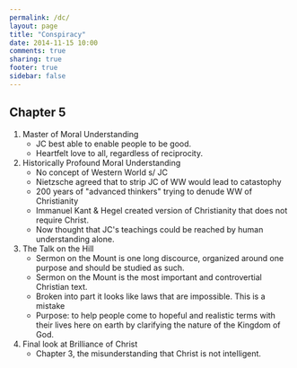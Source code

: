 ```yaml
---
permalink: /dc/
layout: page
title: "Conspiracy"
date: 2014-11-15 10:00
comments: true
sharing: true
footer: true
sidebar: false
---
```




## Chapter 5

1. Master of Moral Understanding
	* JC best able to enable people to be good.
	* Heartfelt love to all, regardless of reciprocity.
2. Historically Profound Moral Understanding
	* No concept of Western World s/ JC
	* Nietzsche agreed that to strip JC of WW would lead to catastophy
	* 200 years of "advanced thinkers" trying to denude WW of Christianity
	* Immanuel Kant & Hegel created version of Christianity that does not require Christ.
	* Now thought that JC's teachings could be reached by human understanding alone.
3. The Talk on the Hill
	* Sermon on the Mount is one long discource, organized around one purpose and should be studied as such.
	* Sermon on the Mount is the most important and controvertial Christian text.
	* Broken into part it looks like laws that are impossible. This is a mistake
	* Purpose: to help people come to hopeful and realistic terms with their lives here on earth by clarifying the nature of the Kingdom of God.
4. Final look at Brilliance of Christ
	* Chapter 3, the misunderstanding that Christ is not intelligent.
